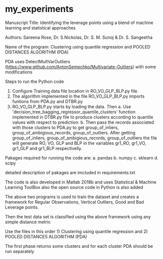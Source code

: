 # my_experiments
Manuscript Title: Identifying the leverage points using a blend of machine 
learning and statistical approaches


Authors: Sareena Rose, Dr. S.Nickolas, Dr. S. M. Sunoj & Dr. S. Sangeetha


Name of the program: Clustering using quantile regression and POOLED DISTANCES ALGORITHM (PDA)

PDA uses DetectMultVarOutliers (https://www.github.com/AntonSemechko/Multivariate-Outliers) with some modifications

Steps to run the Python code
1. Configure Training data file location in RO_VO_GLP_BLP.py file.
2. The algorithm implemented in the file RO_VO_GLP_BLP.py imports funtions from PDA.py and DTBR.py
3. RO_VO_GLP_BLP.py starts by loading the data. Then
	a. Use 'decision_tree_bagging_regressor_quantile_clusters' function implemented in DTBR.py file to produce clusters according to quantile values with respect to prediction.
	b. Then pass the records associated with those clusters to PDA.py to get group_of_inliers, group_of_ambigious_records, group_of_outliers.
After getting group_of_inliers, group_of_ambigious_records, group_of_outliers the file will generate RO, VO, GLP and BLP in the variables gr1_RO, gr1_VO, gr1_GLP and gr1_BLP respectivelly.


Pakages required for running the code are:
	a. pandas
	b. numpy
	c. sklearn
	d. scipy

detailed description of pakages are imcluded in requirements.txt


The code is also developed in Matlab 2018b and uses Statistical & Machine Learning ToolBox also the open source code in Python is also added

The above two programs is used to train the dataset and creates a framework for Regular Observations, Vertical Outliers, Good and Bad Leverage points.

Then the test data set is classified using the above framework using any simple distance metric

Use the files in this order 1) Clustering using quantile regression and 2) POOLED DISTANCES ALGORITHM (PDA)

The first phase returns some clusters and for each cluster PDA should be run separately
